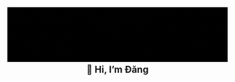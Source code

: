 <h2 align="center">
    <img src="./banner.gif">
    <br> 
    👋 Hi, I’m Đăng
    <br>
</h2> 
<!-- <p>
 Experienced and passionate Software Engineer. Love building many great and useful products to solve real-life problems and help people.
</p>

<h2 align="left">👨🏻‍💻 About Me:</h2>

:computer: Senior software engineer

:mailbox: Reach me at email: nguyen.hai.dang@icloud.com

:fire: Check out my profile on [HackerRank](https://www.hackerrank.com/nguyen_hai_dang) and [Leetcode](https://leetcode.com/derekn/)
 -->
